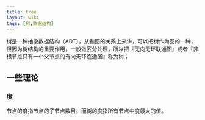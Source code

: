 ```yaml
---
title: tree
layout: wiki
tags: [树,数据结构]
---
```


树是一种抽象数据结构（ADT），从和图的关系上来讲，可以把树作为图的一种，但因为树结构的重要作用，一般做区分处理，所以把『无向无环联通图』或者『非根节点只有一个父节点的有向无环连通图』称为树；

## 一些理论

### 度

节点的度指节点的子节点数目，而树的度指所有节点中度最大的值。
